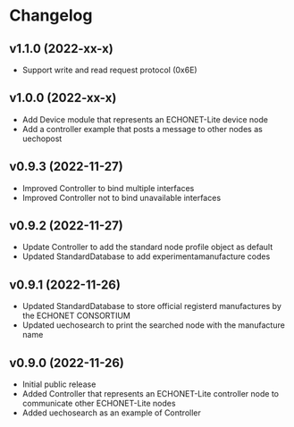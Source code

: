 # Changelog

## v1.1.0 (2022-xx-x)
-  Support write and read request protocol (0x6E)

## v1.0.0 (2022-xx-x)
- Add Device module that represents an ECHONET-Lite device node
- Add a controller example that posts a message to other nodes as uechopost

## v0.9.3 (2022-11-27)
- Improved Controller to bind multiple interfaces
- Improved Controller not to bind unavailable interfaces

## v0.9.2 (2022-11-27)
- Update Controller to add the standard node profile object as default
- Updated StandardDatabase to add experimentamanufacture codes

## v0.9.1 (2022-11-26)
- Updated StandardDatabase to store official registerd manufactures by the ECHONET CONSORTIUM
- Updated uechosearch to print the searched node with the manufacture name

## v0.9.0 (2022-11-26)
- Initial public release  
- Added Controller that represents an ECHONET-Lite controller node to communicate other ECHONET-Lite nodes
- Added uechosearch as an example of Controller